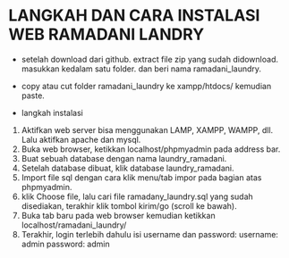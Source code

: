 <h1> LANGKAH DAN CARA INSTALASI WEB RAMADANI LANDRY </h1>

- setelah download dari github. extract file zip yang sudah didownload. masukkan kedalam satu folder. dan beri nama ramadani_laundry.
- copy atau cut folder ramadani_laundry ke xampp/htdocs/ kemudian paste.

- langkah instalasi

1. Aktifkan web server bisa menggunakan LAMP, XAMPP, WAMPP, dll.
   Lalu aktifkan apache dan mysql.
2. Buka web browser, ketikkan localhost/phpmyadmin pada address bar.
3. Buat sebuah database dengan nama laundry_ramadani.
4. Setelah database dibuat, klik database laundry_ramadani.
5. Import file sql dengan cara klik menu/tab impor pada bagian atas phpmyadmin.
6. klik Choose file, lalu cari file ramadany_laundry.sql yang sudah disediakan, terakhir klik tombol kirim/go (scroll ke bawah).
7. Buka tab baru pada web browser kemudian ketikkan localhost/ramadani_laundry/
8. Terakhir, login terlebih dahulu isi username dan password:
   username: admin
   password: admin
